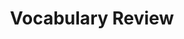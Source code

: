 ---
title: Vocabulary Review

source:
- title: Common Core Basics
  subject: Social Studies
  chapter: 1
  toc_type: Lesson Review
  toc_number: 1.1
  pages: 18 - 25

vocabulary:
  - absolute
  - amendments
  - confederacy
  - democracy
  - dictatorship
  - government
  - monarchy
  - peers
  
questions:
  - number: 1
    text: When the suspect appears in court, her case will be judged by a group of her __________.
    choice:
      - option: absolute
      - option: amendments
      - option: confederacy
      - option: democracy
      - option: dictatorship
      - option: government
      - option: monarchy
      - option: peers
    answer:
      - option: peers
  - number: 2
    text: The power of president of the United States is not __________. It is limited by the Constitution.
    choice:
      - option: absolute
      - option: amendments
      - option: confederacy
      - option: democracy
      - option: dictatorship
      - option: government
      - option: monarchy
      - option: peers
    answer:
      - option: absolute
  - number: 3
    text: A __________ is a government in which the people hold the power.
    choice:
      - option: absolute
      - option: amendments
      - option: confederacy
      - option: democracy
      - option: dictatorship
      - option: government
      - option: monarchy
      - option: peers
    answer:
      - option: democracy
  - number: 4
    text: A harsh __________ was set up to govern a country after the army generals threw the president out of power.
    choice:
      - option: absolute
      - option: amendments
      - option: confederacy
      - option: democracy
      - option: dictatorship
      - option: government
      - option: monarchy
      - option: peers
    answer:
      - option: dictatorship
  - number: 5
    text: Today the Constitution of the United States has 27 __________.
    choice:
      - option: absolute
      - option: amendments
      - option: confederacy
      - option: democracy
      - option: dictatorship
      - option: government
      - option: monarchy
      - option: peers
    answer:
      - option: amendments
  - number: 6
    text: The American colonies joined together in a __________ to fight against the British.
    choice:
      - option: absolute
      - option: amendments
      - option: confederacy
      - option: democracy
      - option: dictatorship
      - option: government
      - option: monarchy
      - option: peers
    answer:
      - option: confederacy
  - number: 7
    text: In a __________ a king or queen is the head of state.
    choice:
      - option: absolute
      - option: amendments
      - option: confederacy
      - option: democracy
      - option: dictatorship
      - option: government
      - option: monarchy
      - option: peers
    answer:
      - option: monarchy
  - number: 8
    text: A monarchy, a democracy, and a dictatorship are all types of __________.
    choice:
      - option: absolute
      - option: amendments
      - option: confederacy
      - option: democracy
      - option: dictatorship
      - option: government
      - option: monarchy
      - option: peers
    answer:
      - option: government

layout: cc_review
---